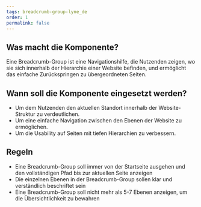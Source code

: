 ```yaml
---
tags: breadcrumb-group-lyne_de
order: 1
permalink: false
---
```


## Was macht die Komponente?
Eine Breadcrumb-Group ist eine Navigationshilfe, die Nutzenden zeigen, wo sie sich innerhalb der Hierarchie einer Website befinden, und ermöglicht das einfache Zurückspringen zu übergeordneten Seiten.

## Wann soll die Komponente eingesetzt werden?
* Um dem Nutzenden den aktuellen Standort innerhalb der Website-Struktur zu verdeutlichen.
* Um eine einfache Navigation zwischen den Ebenen der Website zu ermöglichen.
* Um die Usability auf Seiten mit tiefen Hierarchien zu verbessern.

## Regeln
* Eine Breadcrumb-Group soll immer von der Startseite ausgehen und den vollständigen Pfad bis zur aktuellen Seite anzeigen
* Die einzelnen Ebenen in der Breadcrumb-Group sollen klar und verständlich beschriftet sein
* Eine Breadcrumb-Group soll nicht mehr als 5-7 Ebenen anzeigen, um die Übersichtlichkeit zu bewahren
